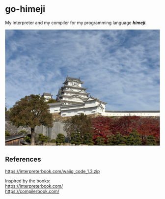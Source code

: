 # go-himeji
My interpreter and my compiler for my programming language ***himeji***.  

![himeji](./images/himeji.jpg) 

## References

https://interpreterbook.com/waiig_code_1.3.zip  

Inspired by the books:  
https://interpreterbook.com/  
https://compilerbook.com/  
